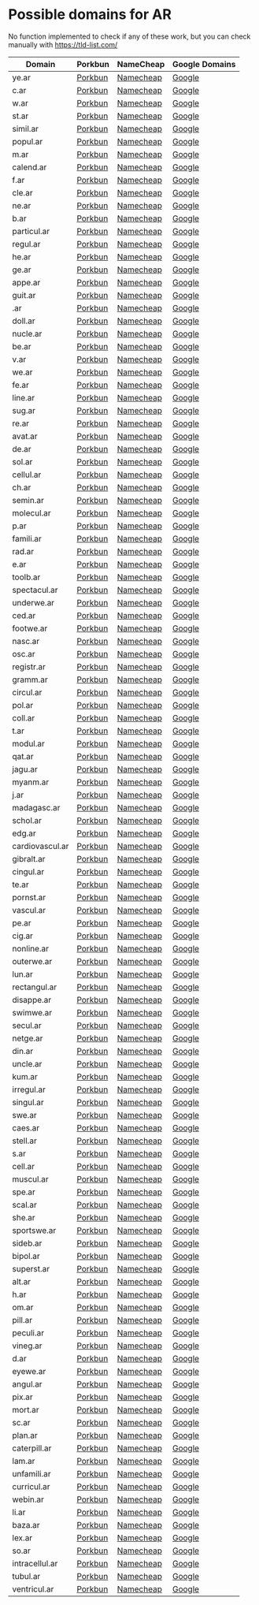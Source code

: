 # Possible domains for AR

No function implemented to check if any of these work, but you can check manually with https://tld-list.com/

| Domain | Porkbun | NameCheap | Google Domains |
|---|---|---|---|
| ye.ar | [Porkbun](https://porkbun.com/checkout/search?prb=e814663da1&tlds=&idnLanguage=&search=search&q=ye.ar) | [Namecheap](https://www.namecheap.com/domains/registration/results/?domain=ye.ar) | [Google](https://domains.google.com/registrar/search?searchTerm=ye.ar) |
| c.ar | [Porkbun](https://porkbun.com/checkout/search?prb=e814663da1&tlds=&idnLanguage=&search=search&q=c.ar) | [Namecheap](https://www.namecheap.com/domains/registration/results/?domain=c.ar) | [Google](https://domains.google.com/registrar/search?searchTerm=c.ar) |
| w.ar | [Porkbun](https://porkbun.com/checkout/search?prb=e814663da1&tlds=&idnLanguage=&search=search&q=w.ar) | [Namecheap](https://www.namecheap.com/domains/registration/results/?domain=w.ar) | [Google](https://domains.google.com/registrar/search?searchTerm=w.ar) |
| st.ar | [Porkbun](https://porkbun.com/checkout/search?prb=e814663da1&tlds=&idnLanguage=&search=search&q=st.ar) | [Namecheap](https://www.namecheap.com/domains/registration/results/?domain=st.ar) | [Google](https://domains.google.com/registrar/search?searchTerm=st.ar) |
| simil.ar | [Porkbun](https://porkbun.com/checkout/search?prb=e814663da1&tlds=&idnLanguage=&search=search&q=simil.ar) | [Namecheap](https://www.namecheap.com/domains/registration/results/?domain=simil.ar) | [Google](https://domains.google.com/registrar/search?searchTerm=simil.ar) |
| popul.ar | [Porkbun](https://porkbun.com/checkout/search?prb=e814663da1&tlds=&idnLanguage=&search=search&q=popul.ar) | [Namecheap](https://www.namecheap.com/domains/registration/results/?domain=popul.ar) | [Google](https://domains.google.com/registrar/search?searchTerm=popul.ar) |
| m.ar | [Porkbun](https://porkbun.com/checkout/search?prb=e814663da1&tlds=&idnLanguage=&search=search&q=m.ar) | [Namecheap](https://www.namecheap.com/domains/registration/results/?domain=m.ar) | [Google](https://domains.google.com/registrar/search?searchTerm=m.ar) |
| calend.ar | [Porkbun](https://porkbun.com/checkout/search?prb=e814663da1&tlds=&idnLanguage=&search=search&q=calend.ar) | [Namecheap](https://www.namecheap.com/domains/registration/results/?domain=calend.ar) | [Google](https://domains.google.com/registrar/search?searchTerm=calend.ar) |
| f.ar | [Porkbun](https://porkbun.com/checkout/search?prb=e814663da1&tlds=&idnLanguage=&search=search&q=f.ar) | [Namecheap](https://www.namecheap.com/domains/registration/results/?domain=f.ar) | [Google](https://domains.google.com/registrar/search?searchTerm=f.ar) |
| cle.ar | [Porkbun](https://porkbun.com/checkout/search?prb=e814663da1&tlds=&idnLanguage=&search=search&q=cle.ar) | [Namecheap](https://www.namecheap.com/domains/registration/results/?domain=cle.ar) | [Google](https://domains.google.com/registrar/search?searchTerm=cle.ar) |
| ne.ar | [Porkbun](https://porkbun.com/checkout/search?prb=e814663da1&tlds=&idnLanguage=&search=search&q=ne.ar) | [Namecheap](https://www.namecheap.com/domains/registration/results/?domain=ne.ar) | [Google](https://domains.google.com/registrar/search?searchTerm=ne.ar) |
| b.ar | [Porkbun](https://porkbun.com/checkout/search?prb=e814663da1&tlds=&idnLanguage=&search=search&q=b.ar) | [Namecheap](https://www.namecheap.com/domains/registration/results/?domain=b.ar) | [Google](https://domains.google.com/registrar/search?searchTerm=b.ar) |
| particul.ar | [Porkbun](https://porkbun.com/checkout/search?prb=e814663da1&tlds=&idnLanguage=&search=search&q=particul.ar) | [Namecheap](https://www.namecheap.com/domains/registration/results/?domain=particul.ar) | [Google](https://domains.google.com/registrar/search?searchTerm=particul.ar) |
| regul.ar | [Porkbun](https://porkbun.com/checkout/search?prb=e814663da1&tlds=&idnLanguage=&search=search&q=regul.ar) | [Namecheap](https://www.namecheap.com/domains/registration/results/?domain=regul.ar) | [Google](https://domains.google.com/registrar/search?searchTerm=regul.ar) |
| he.ar | [Porkbun](https://porkbun.com/checkout/search?prb=e814663da1&tlds=&idnLanguage=&search=search&q=he.ar) | [Namecheap](https://www.namecheap.com/domains/registration/results/?domain=he.ar) | [Google](https://domains.google.com/registrar/search?searchTerm=he.ar) |
| ge.ar | [Porkbun](https://porkbun.com/checkout/search?prb=e814663da1&tlds=&idnLanguage=&search=search&q=ge.ar) | [Namecheap](https://www.namecheap.com/domains/registration/results/?domain=ge.ar) | [Google](https://domains.google.com/registrar/search?searchTerm=ge.ar) |
| appe.ar | [Porkbun](https://porkbun.com/checkout/search?prb=e814663da1&tlds=&idnLanguage=&search=search&q=appe.ar) | [Namecheap](https://www.namecheap.com/domains/registration/results/?domain=appe.ar) | [Google](https://domains.google.com/registrar/search?searchTerm=appe.ar) |
| guit.ar | [Porkbun](https://porkbun.com/checkout/search?prb=e814663da1&tlds=&idnLanguage=&search=search&q=guit.ar) | [Namecheap](https://www.namecheap.com/domains/registration/results/?domain=guit.ar) | [Google](https://domains.google.com/registrar/search?searchTerm=guit.ar) |
| .ar | [Porkbun](https://porkbun.com/checkout/search?prb=e814663da1&tlds=&idnLanguage=&search=search&q=.ar) | [Namecheap](https://www.namecheap.com/domains/registration/results/?domain=.ar) | [Google](https://domains.google.com/registrar/search?searchTerm=.ar) |
| doll.ar | [Porkbun](https://porkbun.com/checkout/search?prb=e814663da1&tlds=&idnLanguage=&search=search&q=doll.ar) | [Namecheap](https://www.namecheap.com/domains/registration/results/?domain=doll.ar) | [Google](https://domains.google.com/registrar/search?searchTerm=doll.ar) |
| nucle.ar | [Porkbun](https://porkbun.com/checkout/search?prb=e814663da1&tlds=&idnLanguage=&search=search&q=nucle.ar) | [Namecheap](https://www.namecheap.com/domains/registration/results/?domain=nucle.ar) | [Google](https://domains.google.com/registrar/search?searchTerm=nucle.ar) |
| be.ar | [Porkbun](https://porkbun.com/checkout/search?prb=e814663da1&tlds=&idnLanguage=&search=search&q=be.ar) | [Namecheap](https://www.namecheap.com/domains/registration/results/?domain=be.ar) | [Google](https://domains.google.com/registrar/search?searchTerm=be.ar) |
| v.ar | [Porkbun](https://porkbun.com/checkout/search?prb=e814663da1&tlds=&idnLanguage=&search=search&q=v.ar) | [Namecheap](https://www.namecheap.com/domains/registration/results/?domain=v.ar) | [Google](https://domains.google.com/registrar/search?searchTerm=v.ar) |
| we.ar | [Porkbun](https://porkbun.com/checkout/search?prb=e814663da1&tlds=&idnLanguage=&search=search&q=we.ar) | [Namecheap](https://www.namecheap.com/domains/registration/results/?domain=we.ar) | [Google](https://domains.google.com/registrar/search?searchTerm=we.ar) |
| fe.ar | [Porkbun](https://porkbun.com/checkout/search?prb=e814663da1&tlds=&idnLanguage=&search=search&q=fe.ar) | [Namecheap](https://www.namecheap.com/domains/registration/results/?domain=fe.ar) | [Google](https://domains.google.com/registrar/search?searchTerm=fe.ar) |
| line.ar | [Porkbun](https://porkbun.com/checkout/search?prb=e814663da1&tlds=&idnLanguage=&search=search&q=line.ar) | [Namecheap](https://www.namecheap.com/domains/registration/results/?domain=line.ar) | [Google](https://domains.google.com/registrar/search?searchTerm=line.ar) |
| sug.ar | [Porkbun](https://porkbun.com/checkout/search?prb=e814663da1&tlds=&idnLanguage=&search=search&q=sug.ar) | [Namecheap](https://www.namecheap.com/domains/registration/results/?domain=sug.ar) | [Google](https://domains.google.com/registrar/search?searchTerm=sug.ar) |
| re.ar | [Porkbun](https://porkbun.com/checkout/search?prb=e814663da1&tlds=&idnLanguage=&search=search&q=re.ar) | [Namecheap](https://www.namecheap.com/domains/registration/results/?domain=re.ar) | [Google](https://domains.google.com/registrar/search?searchTerm=re.ar) |
| avat.ar | [Porkbun](https://porkbun.com/checkout/search?prb=e814663da1&tlds=&idnLanguage=&search=search&q=avat.ar) | [Namecheap](https://www.namecheap.com/domains/registration/results/?domain=avat.ar) | [Google](https://domains.google.com/registrar/search?searchTerm=avat.ar) |
| de.ar | [Porkbun](https://porkbun.com/checkout/search?prb=e814663da1&tlds=&idnLanguage=&search=search&q=de.ar) | [Namecheap](https://www.namecheap.com/domains/registration/results/?domain=de.ar) | [Google](https://domains.google.com/registrar/search?searchTerm=de.ar) |
| sol.ar | [Porkbun](https://porkbun.com/checkout/search?prb=e814663da1&tlds=&idnLanguage=&search=search&q=sol.ar) | [Namecheap](https://www.namecheap.com/domains/registration/results/?domain=sol.ar) | [Google](https://domains.google.com/registrar/search?searchTerm=sol.ar) |
| cellul.ar | [Porkbun](https://porkbun.com/checkout/search?prb=e814663da1&tlds=&idnLanguage=&search=search&q=cellul.ar) | [Namecheap](https://www.namecheap.com/domains/registration/results/?domain=cellul.ar) | [Google](https://domains.google.com/registrar/search?searchTerm=cellul.ar) |
| ch.ar | [Porkbun](https://porkbun.com/checkout/search?prb=e814663da1&tlds=&idnLanguage=&search=search&q=ch.ar) | [Namecheap](https://www.namecheap.com/domains/registration/results/?domain=ch.ar) | [Google](https://domains.google.com/registrar/search?searchTerm=ch.ar) |
| semin.ar | [Porkbun](https://porkbun.com/checkout/search?prb=e814663da1&tlds=&idnLanguage=&search=search&q=semin.ar) | [Namecheap](https://www.namecheap.com/domains/registration/results/?domain=semin.ar) | [Google](https://domains.google.com/registrar/search?searchTerm=semin.ar) |
| molecul.ar | [Porkbun](https://porkbun.com/checkout/search?prb=e814663da1&tlds=&idnLanguage=&search=search&q=molecul.ar) | [Namecheap](https://www.namecheap.com/domains/registration/results/?domain=molecul.ar) | [Google](https://domains.google.com/registrar/search?searchTerm=molecul.ar) |
| p.ar | [Porkbun](https://porkbun.com/checkout/search?prb=e814663da1&tlds=&idnLanguage=&search=search&q=p.ar) | [Namecheap](https://www.namecheap.com/domains/registration/results/?domain=p.ar) | [Google](https://domains.google.com/registrar/search?searchTerm=p.ar) |
| famili.ar | [Porkbun](https://porkbun.com/checkout/search?prb=e814663da1&tlds=&idnLanguage=&search=search&q=famili.ar) | [Namecheap](https://www.namecheap.com/domains/registration/results/?domain=famili.ar) | [Google](https://domains.google.com/registrar/search?searchTerm=famili.ar) |
| rad.ar | [Porkbun](https://porkbun.com/checkout/search?prb=e814663da1&tlds=&idnLanguage=&search=search&q=rad.ar) | [Namecheap](https://www.namecheap.com/domains/registration/results/?domain=rad.ar) | [Google](https://domains.google.com/registrar/search?searchTerm=rad.ar) |
| e.ar | [Porkbun](https://porkbun.com/checkout/search?prb=e814663da1&tlds=&idnLanguage=&search=search&q=e.ar) | [Namecheap](https://www.namecheap.com/domains/registration/results/?domain=e.ar) | [Google](https://domains.google.com/registrar/search?searchTerm=e.ar) |
| toolb.ar | [Porkbun](https://porkbun.com/checkout/search?prb=e814663da1&tlds=&idnLanguage=&search=search&q=toolb.ar) | [Namecheap](https://www.namecheap.com/domains/registration/results/?domain=toolb.ar) | [Google](https://domains.google.com/registrar/search?searchTerm=toolb.ar) |
| spectacul.ar | [Porkbun](https://porkbun.com/checkout/search?prb=e814663da1&tlds=&idnLanguage=&search=search&q=spectacul.ar) | [Namecheap](https://www.namecheap.com/domains/registration/results/?domain=spectacul.ar) | [Google](https://domains.google.com/registrar/search?searchTerm=spectacul.ar) |
| underwe.ar | [Porkbun](https://porkbun.com/checkout/search?prb=e814663da1&tlds=&idnLanguage=&search=search&q=underwe.ar) | [Namecheap](https://www.namecheap.com/domains/registration/results/?domain=underwe.ar) | [Google](https://domains.google.com/registrar/search?searchTerm=underwe.ar) |
| ced.ar | [Porkbun](https://porkbun.com/checkout/search?prb=e814663da1&tlds=&idnLanguage=&search=search&q=ced.ar) | [Namecheap](https://www.namecheap.com/domains/registration/results/?domain=ced.ar) | [Google](https://domains.google.com/registrar/search?searchTerm=ced.ar) |
| footwe.ar | [Porkbun](https://porkbun.com/checkout/search?prb=e814663da1&tlds=&idnLanguage=&search=search&q=footwe.ar) | [Namecheap](https://www.namecheap.com/domains/registration/results/?domain=footwe.ar) | [Google](https://domains.google.com/registrar/search?searchTerm=footwe.ar) |
| nasc.ar | [Porkbun](https://porkbun.com/checkout/search?prb=e814663da1&tlds=&idnLanguage=&search=search&q=nasc.ar) | [Namecheap](https://www.namecheap.com/domains/registration/results/?domain=nasc.ar) | [Google](https://domains.google.com/registrar/search?searchTerm=nasc.ar) |
| osc.ar | [Porkbun](https://porkbun.com/checkout/search?prb=e814663da1&tlds=&idnLanguage=&search=search&q=osc.ar) | [Namecheap](https://www.namecheap.com/domains/registration/results/?domain=osc.ar) | [Google](https://domains.google.com/registrar/search?searchTerm=osc.ar) |
| registr.ar | [Porkbun](https://porkbun.com/checkout/search?prb=e814663da1&tlds=&idnLanguage=&search=search&q=registr.ar) | [Namecheap](https://www.namecheap.com/domains/registration/results/?domain=registr.ar) | [Google](https://domains.google.com/registrar/search?searchTerm=registr.ar) |
| gramm.ar | [Porkbun](https://porkbun.com/checkout/search?prb=e814663da1&tlds=&idnLanguage=&search=search&q=gramm.ar) | [Namecheap](https://www.namecheap.com/domains/registration/results/?domain=gramm.ar) | [Google](https://domains.google.com/registrar/search?searchTerm=gramm.ar) |
| circul.ar | [Porkbun](https://porkbun.com/checkout/search?prb=e814663da1&tlds=&idnLanguage=&search=search&q=circul.ar) | [Namecheap](https://www.namecheap.com/domains/registration/results/?domain=circul.ar) | [Google](https://domains.google.com/registrar/search?searchTerm=circul.ar) |
| pol.ar | [Porkbun](https://porkbun.com/checkout/search?prb=e814663da1&tlds=&idnLanguage=&search=search&q=pol.ar) | [Namecheap](https://www.namecheap.com/domains/registration/results/?domain=pol.ar) | [Google](https://domains.google.com/registrar/search?searchTerm=pol.ar) |
| coll.ar | [Porkbun](https://porkbun.com/checkout/search?prb=e814663da1&tlds=&idnLanguage=&search=search&q=coll.ar) | [Namecheap](https://www.namecheap.com/domains/registration/results/?domain=coll.ar) | [Google](https://domains.google.com/registrar/search?searchTerm=coll.ar) |
| t.ar | [Porkbun](https://porkbun.com/checkout/search?prb=e814663da1&tlds=&idnLanguage=&search=search&q=t.ar) | [Namecheap](https://www.namecheap.com/domains/registration/results/?domain=t.ar) | [Google](https://domains.google.com/registrar/search?searchTerm=t.ar) |
| modul.ar | [Porkbun](https://porkbun.com/checkout/search?prb=e814663da1&tlds=&idnLanguage=&search=search&q=modul.ar) | [Namecheap](https://www.namecheap.com/domains/registration/results/?domain=modul.ar) | [Google](https://domains.google.com/registrar/search?searchTerm=modul.ar) |
| qat.ar | [Porkbun](https://porkbun.com/checkout/search?prb=e814663da1&tlds=&idnLanguage=&search=search&q=qat.ar) | [Namecheap](https://www.namecheap.com/domains/registration/results/?domain=qat.ar) | [Google](https://domains.google.com/registrar/search?searchTerm=qat.ar) |
| jagu.ar | [Porkbun](https://porkbun.com/checkout/search?prb=e814663da1&tlds=&idnLanguage=&search=search&q=jagu.ar) | [Namecheap](https://www.namecheap.com/domains/registration/results/?domain=jagu.ar) | [Google](https://domains.google.com/registrar/search?searchTerm=jagu.ar) |
| myanm.ar | [Porkbun](https://porkbun.com/checkout/search?prb=e814663da1&tlds=&idnLanguage=&search=search&q=myanm.ar) | [Namecheap](https://www.namecheap.com/domains/registration/results/?domain=myanm.ar) | [Google](https://domains.google.com/registrar/search?searchTerm=myanm.ar) |
| j.ar | [Porkbun](https://porkbun.com/checkout/search?prb=e814663da1&tlds=&idnLanguage=&search=search&q=j.ar) | [Namecheap](https://www.namecheap.com/domains/registration/results/?domain=j.ar) | [Google](https://domains.google.com/registrar/search?searchTerm=j.ar) |
| madagasc.ar | [Porkbun](https://porkbun.com/checkout/search?prb=e814663da1&tlds=&idnLanguage=&search=search&q=madagasc.ar) | [Namecheap](https://www.namecheap.com/domains/registration/results/?domain=madagasc.ar) | [Google](https://domains.google.com/registrar/search?searchTerm=madagasc.ar) |
| schol.ar | [Porkbun](https://porkbun.com/checkout/search?prb=e814663da1&tlds=&idnLanguage=&search=search&q=schol.ar) | [Namecheap](https://www.namecheap.com/domains/registration/results/?domain=schol.ar) | [Google](https://domains.google.com/registrar/search?searchTerm=schol.ar) |
| edg.ar | [Porkbun](https://porkbun.com/checkout/search?prb=e814663da1&tlds=&idnLanguage=&search=search&q=edg.ar) | [Namecheap](https://www.namecheap.com/domains/registration/results/?domain=edg.ar) | [Google](https://domains.google.com/registrar/search?searchTerm=edg.ar) |
| cardiovascul.ar | [Porkbun](https://porkbun.com/checkout/search?prb=e814663da1&tlds=&idnLanguage=&search=search&q=cardiovascul.ar) | [Namecheap](https://www.namecheap.com/domains/registration/results/?domain=cardiovascul.ar) | [Google](https://domains.google.com/registrar/search?searchTerm=cardiovascul.ar) |
| gibralt.ar | [Porkbun](https://porkbun.com/checkout/search?prb=e814663da1&tlds=&idnLanguage=&search=search&q=gibralt.ar) | [Namecheap](https://www.namecheap.com/domains/registration/results/?domain=gibralt.ar) | [Google](https://domains.google.com/registrar/search?searchTerm=gibralt.ar) |
| cingul.ar | [Porkbun](https://porkbun.com/checkout/search?prb=e814663da1&tlds=&idnLanguage=&search=search&q=cingul.ar) | [Namecheap](https://www.namecheap.com/domains/registration/results/?domain=cingul.ar) | [Google](https://domains.google.com/registrar/search?searchTerm=cingul.ar) |
| te.ar | [Porkbun](https://porkbun.com/checkout/search?prb=e814663da1&tlds=&idnLanguage=&search=search&q=te.ar) | [Namecheap](https://www.namecheap.com/domains/registration/results/?domain=te.ar) | [Google](https://domains.google.com/registrar/search?searchTerm=te.ar) |
| pornst.ar | [Porkbun](https://porkbun.com/checkout/search?prb=e814663da1&tlds=&idnLanguage=&search=search&q=pornst.ar) | [Namecheap](https://www.namecheap.com/domains/registration/results/?domain=pornst.ar) | [Google](https://domains.google.com/registrar/search?searchTerm=pornst.ar) |
| vascul.ar | [Porkbun](https://porkbun.com/checkout/search?prb=e814663da1&tlds=&idnLanguage=&search=search&q=vascul.ar) | [Namecheap](https://www.namecheap.com/domains/registration/results/?domain=vascul.ar) | [Google](https://domains.google.com/registrar/search?searchTerm=vascul.ar) |
| pe.ar | [Porkbun](https://porkbun.com/checkout/search?prb=e814663da1&tlds=&idnLanguage=&search=search&q=pe.ar) | [Namecheap](https://www.namecheap.com/domains/registration/results/?domain=pe.ar) | [Google](https://domains.google.com/registrar/search?searchTerm=pe.ar) |
| cig.ar | [Porkbun](https://porkbun.com/checkout/search?prb=e814663da1&tlds=&idnLanguage=&search=search&q=cig.ar) | [Namecheap](https://www.namecheap.com/domains/registration/results/?domain=cig.ar) | [Google](https://domains.google.com/registrar/search?searchTerm=cig.ar) |
| nonline.ar | [Porkbun](https://porkbun.com/checkout/search?prb=e814663da1&tlds=&idnLanguage=&search=search&q=nonline.ar) | [Namecheap](https://www.namecheap.com/domains/registration/results/?domain=nonline.ar) | [Google](https://domains.google.com/registrar/search?searchTerm=nonline.ar) |
| outerwe.ar | [Porkbun](https://porkbun.com/checkout/search?prb=e814663da1&tlds=&idnLanguage=&search=search&q=outerwe.ar) | [Namecheap](https://www.namecheap.com/domains/registration/results/?domain=outerwe.ar) | [Google](https://domains.google.com/registrar/search?searchTerm=outerwe.ar) |
| lun.ar | [Porkbun](https://porkbun.com/checkout/search?prb=e814663da1&tlds=&idnLanguage=&search=search&q=lun.ar) | [Namecheap](https://www.namecheap.com/domains/registration/results/?domain=lun.ar) | [Google](https://domains.google.com/registrar/search?searchTerm=lun.ar) |
| rectangul.ar | [Porkbun](https://porkbun.com/checkout/search?prb=e814663da1&tlds=&idnLanguage=&search=search&q=rectangul.ar) | [Namecheap](https://www.namecheap.com/domains/registration/results/?domain=rectangul.ar) | [Google](https://domains.google.com/registrar/search?searchTerm=rectangul.ar) |
| disappe.ar | [Porkbun](https://porkbun.com/checkout/search?prb=e814663da1&tlds=&idnLanguage=&search=search&q=disappe.ar) | [Namecheap](https://www.namecheap.com/domains/registration/results/?domain=disappe.ar) | [Google](https://domains.google.com/registrar/search?searchTerm=disappe.ar) |
| swimwe.ar | [Porkbun](https://porkbun.com/checkout/search?prb=e814663da1&tlds=&idnLanguage=&search=search&q=swimwe.ar) | [Namecheap](https://www.namecheap.com/domains/registration/results/?domain=swimwe.ar) | [Google](https://domains.google.com/registrar/search?searchTerm=swimwe.ar) |
| secul.ar | [Porkbun](https://porkbun.com/checkout/search?prb=e814663da1&tlds=&idnLanguage=&search=search&q=secul.ar) | [Namecheap](https://www.namecheap.com/domains/registration/results/?domain=secul.ar) | [Google](https://domains.google.com/registrar/search?searchTerm=secul.ar) |
| netge.ar | [Porkbun](https://porkbun.com/checkout/search?prb=e814663da1&tlds=&idnLanguage=&search=search&q=netge.ar) | [Namecheap](https://www.namecheap.com/domains/registration/results/?domain=netge.ar) | [Google](https://domains.google.com/registrar/search?searchTerm=netge.ar) |
| din.ar | [Porkbun](https://porkbun.com/checkout/search?prb=e814663da1&tlds=&idnLanguage=&search=search&q=din.ar) | [Namecheap](https://www.namecheap.com/domains/registration/results/?domain=din.ar) | [Google](https://domains.google.com/registrar/search?searchTerm=din.ar) |
| uncle.ar | [Porkbun](https://porkbun.com/checkout/search?prb=e814663da1&tlds=&idnLanguage=&search=search&q=uncle.ar) | [Namecheap](https://www.namecheap.com/domains/registration/results/?domain=uncle.ar) | [Google](https://domains.google.com/registrar/search?searchTerm=uncle.ar) |
| kum.ar | [Porkbun](https://porkbun.com/checkout/search?prb=e814663da1&tlds=&idnLanguage=&search=search&q=kum.ar) | [Namecheap](https://www.namecheap.com/domains/registration/results/?domain=kum.ar) | [Google](https://domains.google.com/registrar/search?searchTerm=kum.ar) |
| irregul.ar | [Porkbun](https://porkbun.com/checkout/search?prb=e814663da1&tlds=&idnLanguage=&search=search&q=irregul.ar) | [Namecheap](https://www.namecheap.com/domains/registration/results/?domain=irregul.ar) | [Google](https://domains.google.com/registrar/search?searchTerm=irregul.ar) |
| singul.ar | [Porkbun](https://porkbun.com/checkout/search?prb=e814663da1&tlds=&idnLanguage=&search=search&q=singul.ar) | [Namecheap](https://www.namecheap.com/domains/registration/results/?domain=singul.ar) | [Google](https://domains.google.com/registrar/search?searchTerm=singul.ar) |
| swe.ar | [Porkbun](https://porkbun.com/checkout/search?prb=e814663da1&tlds=&idnLanguage=&search=search&q=swe.ar) | [Namecheap](https://www.namecheap.com/domains/registration/results/?domain=swe.ar) | [Google](https://domains.google.com/registrar/search?searchTerm=swe.ar) |
| caes.ar | [Porkbun](https://porkbun.com/checkout/search?prb=e814663da1&tlds=&idnLanguage=&search=search&q=caes.ar) | [Namecheap](https://www.namecheap.com/domains/registration/results/?domain=caes.ar) | [Google](https://domains.google.com/registrar/search?searchTerm=caes.ar) |
| stell.ar | [Porkbun](https://porkbun.com/checkout/search?prb=e814663da1&tlds=&idnLanguage=&search=search&q=stell.ar) | [Namecheap](https://www.namecheap.com/domains/registration/results/?domain=stell.ar) | [Google](https://domains.google.com/registrar/search?searchTerm=stell.ar) |
| s.ar | [Porkbun](https://porkbun.com/checkout/search?prb=e814663da1&tlds=&idnLanguage=&search=search&q=s.ar) | [Namecheap](https://www.namecheap.com/domains/registration/results/?domain=s.ar) | [Google](https://domains.google.com/registrar/search?searchTerm=s.ar) |
| cell.ar | [Porkbun](https://porkbun.com/checkout/search?prb=e814663da1&tlds=&idnLanguage=&search=search&q=cell.ar) | [Namecheap](https://www.namecheap.com/domains/registration/results/?domain=cell.ar) | [Google](https://domains.google.com/registrar/search?searchTerm=cell.ar) |
| muscul.ar | [Porkbun](https://porkbun.com/checkout/search?prb=e814663da1&tlds=&idnLanguage=&search=search&q=muscul.ar) | [Namecheap](https://www.namecheap.com/domains/registration/results/?domain=muscul.ar) | [Google](https://domains.google.com/registrar/search?searchTerm=muscul.ar) |
| spe.ar | [Porkbun](https://porkbun.com/checkout/search?prb=e814663da1&tlds=&idnLanguage=&search=search&q=spe.ar) | [Namecheap](https://www.namecheap.com/domains/registration/results/?domain=spe.ar) | [Google](https://domains.google.com/registrar/search?searchTerm=spe.ar) |
| scal.ar | [Porkbun](https://porkbun.com/checkout/search?prb=e814663da1&tlds=&idnLanguage=&search=search&q=scal.ar) | [Namecheap](https://www.namecheap.com/domains/registration/results/?domain=scal.ar) | [Google](https://domains.google.com/registrar/search?searchTerm=scal.ar) |
| she.ar | [Porkbun](https://porkbun.com/checkout/search?prb=e814663da1&tlds=&idnLanguage=&search=search&q=she.ar) | [Namecheap](https://www.namecheap.com/domains/registration/results/?domain=she.ar) | [Google](https://domains.google.com/registrar/search?searchTerm=she.ar) |
| sportswe.ar | [Porkbun](https://porkbun.com/checkout/search?prb=e814663da1&tlds=&idnLanguage=&search=search&q=sportswe.ar) | [Namecheap](https://www.namecheap.com/domains/registration/results/?domain=sportswe.ar) | [Google](https://domains.google.com/registrar/search?searchTerm=sportswe.ar) |
| sideb.ar | [Porkbun](https://porkbun.com/checkout/search?prb=e814663da1&tlds=&idnLanguage=&search=search&q=sideb.ar) | [Namecheap](https://www.namecheap.com/domains/registration/results/?domain=sideb.ar) | [Google](https://domains.google.com/registrar/search?searchTerm=sideb.ar) |
| bipol.ar | [Porkbun](https://porkbun.com/checkout/search?prb=e814663da1&tlds=&idnLanguage=&search=search&q=bipol.ar) | [Namecheap](https://www.namecheap.com/domains/registration/results/?domain=bipol.ar) | [Google](https://domains.google.com/registrar/search?searchTerm=bipol.ar) |
| superst.ar | [Porkbun](https://porkbun.com/checkout/search?prb=e814663da1&tlds=&idnLanguage=&search=search&q=superst.ar) | [Namecheap](https://www.namecheap.com/domains/registration/results/?domain=superst.ar) | [Google](https://domains.google.com/registrar/search?searchTerm=superst.ar) |
| alt.ar | [Porkbun](https://porkbun.com/checkout/search?prb=e814663da1&tlds=&idnLanguage=&search=search&q=alt.ar) | [Namecheap](https://www.namecheap.com/domains/registration/results/?domain=alt.ar) | [Google](https://domains.google.com/registrar/search?searchTerm=alt.ar) |
| h.ar | [Porkbun](https://porkbun.com/checkout/search?prb=e814663da1&tlds=&idnLanguage=&search=search&q=h.ar) | [Namecheap](https://www.namecheap.com/domains/registration/results/?domain=h.ar) | [Google](https://domains.google.com/registrar/search?searchTerm=h.ar) |
| om.ar | [Porkbun](https://porkbun.com/checkout/search?prb=e814663da1&tlds=&idnLanguage=&search=search&q=om.ar) | [Namecheap](https://www.namecheap.com/domains/registration/results/?domain=om.ar) | [Google](https://domains.google.com/registrar/search?searchTerm=om.ar) |
| pill.ar | [Porkbun](https://porkbun.com/checkout/search?prb=e814663da1&tlds=&idnLanguage=&search=search&q=pill.ar) | [Namecheap](https://www.namecheap.com/domains/registration/results/?domain=pill.ar) | [Google](https://domains.google.com/registrar/search?searchTerm=pill.ar) |
| peculi.ar | [Porkbun](https://porkbun.com/checkout/search?prb=e814663da1&tlds=&idnLanguage=&search=search&q=peculi.ar) | [Namecheap](https://www.namecheap.com/domains/registration/results/?domain=peculi.ar) | [Google](https://domains.google.com/registrar/search?searchTerm=peculi.ar) |
| vineg.ar | [Porkbun](https://porkbun.com/checkout/search?prb=e814663da1&tlds=&idnLanguage=&search=search&q=vineg.ar) | [Namecheap](https://www.namecheap.com/domains/registration/results/?domain=vineg.ar) | [Google](https://domains.google.com/registrar/search?searchTerm=vineg.ar) |
| d.ar | [Porkbun](https://porkbun.com/checkout/search?prb=e814663da1&tlds=&idnLanguage=&search=search&q=d.ar) | [Namecheap](https://www.namecheap.com/domains/registration/results/?domain=d.ar) | [Google](https://domains.google.com/registrar/search?searchTerm=d.ar) |
| eyewe.ar | [Porkbun](https://porkbun.com/checkout/search?prb=e814663da1&tlds=&idnLanguage=&search=search&q=eyewe.ar) | [Namecheap](https://www.namecheap.com/domains/registration/results/?domain=eyewe.ar) | [Google](https://domains.google.com/registrar/search?searchTerm=eyewe.ar) |
| angul.ar | [Porkbun](https://porkbun.com/checkout/search?prb=e814663da1&tlds=&idnLanguage=&search=search&q=angul.ar) | [Namecheap](https://www.namecheap.com/domains/registration/results/?domain=angul.ar) | [Google](https://domains.google.com/registrar/search?searchTerm=angul.ar) |
| pix.ar | [Porkbun](https://porkbun.com/checkout/search?prb=e814663da1&tlds=&idnLanguage=&search=search&q=pix.ar) | [Namecheap](https://www.namecheap.com/domains/registration/results/?domain=pix.ar) | [Google](https://domains.google.com/registrar/search?searchTerm=pix.ar) |
| mort.ar | [Porkbun](https://porkbun.com/checkout/search?prb=e814663da1&tlds=&idnLanguage=&search=search&q=mort.ar) | [Namecheap](https://www.namecheap.com/domains/registration/results/?domain=mort.ar) | [Google](https://domains.google.com/registrar/search?searchTerm=mort.ar) |
| sc.ar | [Porkbun](https://porkbun.com/checkout/search?prb=e814663da1&tlds=&idnLanguage=&search=search&q=sc.ar) | [Namecheap](https://www.namecheap.com/domains/registration/results/?domain=sc.ar) | [Google](https://domains.google.com/registrar/search?searchTerm=sc.ar) |
| plan.ar | [Porkbun](https://porkbun.com/checkout/search?prb=e814663da1&tlds=&idnLanguage=&search=search&q=plan.ar) | [Namecheap](https://www.namecheap.com/domains/registration/results/?domain=plan.ar) | [Google](https://domains.google.com/registrar/search?searchTerm=plan.ar) |
| caterpill.ar | [Porkbun](https://porkbun.com/checkout/search?prb=e814663da1&tlds=&idnLanguage=&search=search&q=caterpill.ar) | [Namecheap](https://www.namecheap.com/domains/registration/results/?domain=caterpill.ar) | [Google](https://domains.google.com/registrar/search?searchTerm=caterpill.ar) |
| lam.ar | [Porkbun](https://porkbun.com/checkout/search?prb=e814663da1&tlds=&idnLanguage=&search=search&q=lam.ar) | [Namecheap](https://www.namecheap.com/domains/registration/results/?domain=lam.ar) | [Google](https://domains.google.com/registrar/search?searchTerm=lam.ar) |
| unfamili.ar | [Porkbun](https://porkbun.com/checkout/search?prb=e814663da1&tlds=&idnLanguage=&search=search&q=unfamili.ar) | [Namecheap](https://www.namecheap.com/domains/registration/results/?domain=unfamili.ar) | [Google](https://domains.google.com/registrar/search?searchTerm=unfamili.ar) |
| curricul.ar | [Porkbun](https://porkbun.com/checkout/search?prb=e814663da1&tlds=&idnLanguage=&search=search&q=curricul.ar) | [Namecheap](https://www.namecheap.com/domains/registration/results/?domain=curricul.ar) | [Google](https://domains.google.com/registrar/search?searchTerm=curricul.ar) |
| webin.ar | [Porkbun](https://porkbun.com/checkout/search?prb=e814663da1&tlds=&idnLanguage=&search=search&q=webin.ar) | [Namecheap](https://www.namecheap.com/domains/registration/results/?domain=webin.ar) | [Google](https://domains.google.com/registrar/search?searchTerm=webin.ar) |
| li.ar | [Porkbun](https://porkbun.com/checkout/search?prb=e814663da1&tlds=&idnLanguage=&search=search&q=li.ar) | [Namecheap](https://www.namecheap.com/domains/registration/results/?domain=li.ar) | [Google](https://domains.google.com/registrar/search?searchTerm=li.ar) |
| baza.ar | [Porkbun](https://porkbun.com/checkout/search?prb=e814663da1&tlds=&idnLanguage=&search=search&q=baza.ar) | [Namecheap](https://www.namecheap.com/domains/registration/results/?domain=baza.ar) | [Google](https://domains.google.com/registrar/search?searchTerm=baza.ar) |
| lex.ar | [Porkbun](https://porkbun.com/checkout/search?prb=e814663da1&tlds=&idnLanguage=&search=search&q=lex.ar) | [Namecheap](https://www.namecheap.com/domains/registration/results/?domain=lex.ar) | [Google](https://domains.google.com/registrar/search?searchTerm=lex.ar) |
| so.ar | [Porkbun](https://porkbun.com/checkout/search?prb=e814663da1&tlds=&idnLanguage=&search=search&q=so.ar) | [Namecheap](https://www.namecheap.com/domains/registration/results/?domain=so.ar) | [Google](https://domains.google.com/registrar/search?searchTerm=so.ar) |
| intracellul.ar | [Porkbun](https://porkbun.com/checkout/search?prb=e814663da1&tlds=&idnLanguage=&search=search&q=intracellul.ar) | [Namecheap](https://www.namecheap.com/domains/registration/results/?domain=intracellul.ar) | [Google](https://domains.google.com/registrar/search?searchTerm=intracellul.ar) |
| tubul.ar | [Porkbun](https://porkbun.com/checkout/search?prb=e814663da1&tlds=&idnLanguage=&search=search&q=tubul.ar) | [Namecheap](https://www.namecheap.com/domains/registration/results/?domain=tubul.ar) | [Google](https://domains.google.com/registrar/search?searchTerm=tubul.ar) |
| ventricul.ar | [Porkbun](https://porkbun.com/checkout/search?prb=e814663da1&tlds=&idnLanguage=&search=search&q=ventricul.ar) | [Namecheap](https://www.namecheap.com/domains/registration/results/?domain=ventricul.ar) | [Google](https://domains.google.com/registrar/search?searchTerm=ventricul.ar) |
